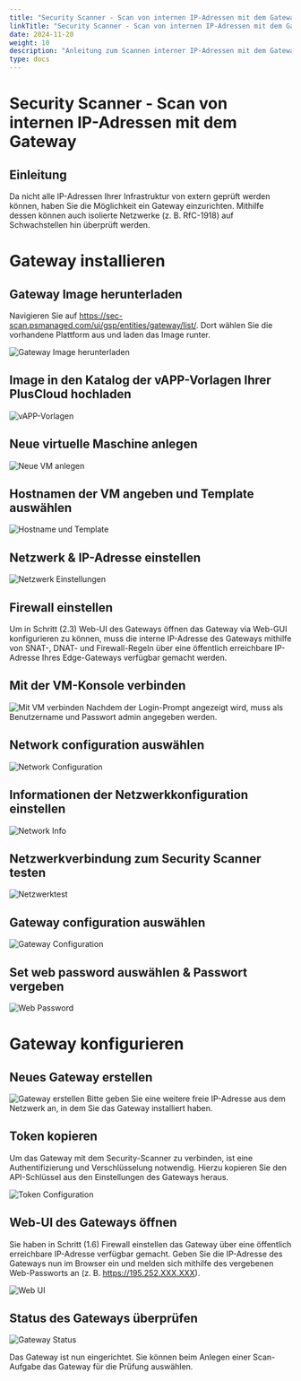 ```yaml
---
title: "Security Scanner - Scan von internen IP-Adressen mit dem Gateway"
linkTitle: "Security Scanner - Scan von internen IP-Adressen mit dem Gateway"
date: 2024-11-20
weight: 10
description: "Anleitung zum Scannen interner IP-Adressen mit dem Gateway"
type: docs
---
```


# Security Scanner - Scan von internen IP-Adressen mit dem Gateway

## Einleitung

Da nicht alle IP-Adressen Ihrer Infrastruktur von extern geprüft werden können, haben Sie die Möglichkeit ein Gateway einzurichten. Mithilfe dessen können auch isolierte Netzwerke (z. B. RfC-1918) auf Schwachstellen hin überprüft werden.

# Gateway installieren

## Gateway Image herunterladen

Navigieren Sie auf https://sec-scan.psmanaged.com/ui/gsp/entities/gateway/list/. Dort wählen Sie die vorhandene Plattform aus und laden das Image runter.

![Gateway Image herunterladen](./vmware-download.png)

## Image in den Katalog der vAPP-Vorlagen Ihrer PlusCloud hochladen

![vAPP-Vorlagen](./vapp-vorlagen.png)

## Neue virtuelle Maschine anlegen

![Neue VM anlegen](./neue-vm.png)

## Hostnamen der VM angeben und Template auswählen

![Hostname und Template](./hostname-template.png)

## Netzwerk & IP-Adresse einstellen

![Netzwerk Einstellungen](./netzwerk-einstellungen.png)

## Firewall einstellen

Um in Schritt (2.3) Web-UI des Gateways öffnen das Gateway via Web-GUI konfigurieren zu können, muss die interne IP-Adresse des Gateways mithilfe von SNAT-, DNAT- und Firewall-Regeln über eine öffentlich erreichbare IP-Adresse Ihres Edge-Gateways verfügbar gemacht werden.

## Mit der VM-Konsole verbinden

![Mit VM verbinden](./vm-verbinden.png)
Nachdem der Login-Prompt angezeigt wird, muss als Benutzername und Passwort admin angegeben werden.

## Network configuration auswählen

![Network Configuration](./network-config.png)

## Informationen der Netzwerkkonfiguration einstellen

![Network Info](./network-info.png)

## Netzwerkverbindung zum Security Scanner testen

![Netzwerktest](./network-test.png)

## Gateway configuration auswählen

![Gateway Configuration](./gateway-config.png)

## Set web password auswählen & Passwort vergeben

![Web Password](./web-password.png)

# Gateway konfigurieren

## Neues Gateway erstellen

![Gateway erstellen](./gateway-create.png)
Bitte geben Sie eine weitere freie IP-Adresse aus dem Netzwerk an, in dem Sie das Gateway installiert haben.

## Token kopieren

Um das Gateway mit dem Security-Scanner zu verbinden, ist eine Authentifizierung und Verschlüsselung notwendig. Hierzu kopieren Sie den API-Schlüssel aus den Einstellungen des Gateways heraus.

![Token Configuration](./token-config.png)

## Web-UI des Gateways öffnen

Sie haben in Schritt (1.6) Firewall einstellen das Gateway über eine öffentlich erreichbare IP-Adresse verfügbar gemacht. Geben Sie die IP-Adresse des Gateways nun im Browser ein und melden sich mithilfe des vergebenen Web-Passworts an (z. B. https://195.252.XXX.XXX).

![Web UI](./web-ui.png)

## Status des Gateways überprüfen

![Gateway Status](./gateway-status.png)

Das Gateway ist nun eingerichtet. Sie können beim Anlegen einer Scan-Aufgabe das Gateway für die Prüfung auswählen.
